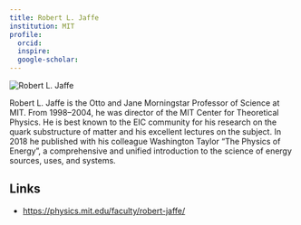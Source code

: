 ```yaml
---
title: Robert L. Jaffe
institution: MIT
profile:
  orcid:
  inspire:
  google-scholar:
---
```


![Robert L. Jaffe](https://physics.mit.edu/wp-content/uploads/2021/10/jaffe-photo-aspect-ratio-420-334-420x334-c-default.jpg)

Robert L. Jaffe is the Otto and Jane Morningstar Professor of Science at MIT. From 1998–2004, he was director of the MIT Center for Theoretical Physics.
He is best known to the EIC community for his research on the quark substructure of matter and his excellent lectures on the subject. In 2018 he published with his colleague Washington Taylor “The Physics of Energy”, a comprehensive and unified introduction to the science of energy sources, uses, and systems.

## Links

- https://physics.mit.edu/faculty/robert-jaffe/
